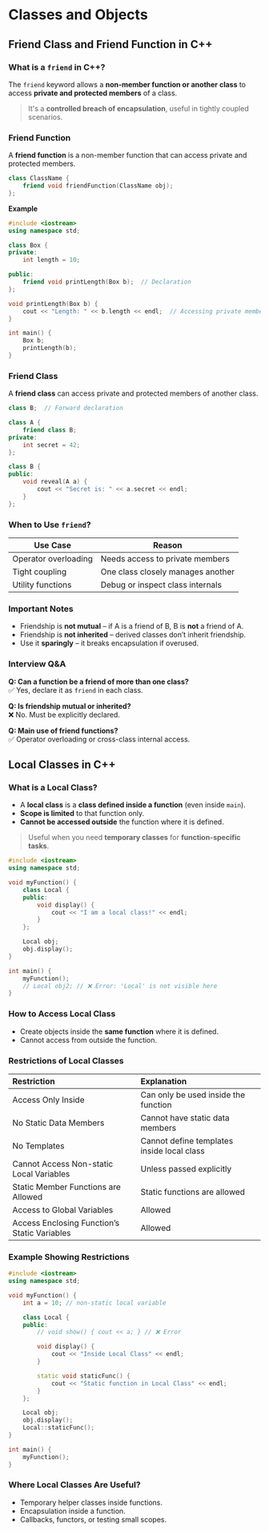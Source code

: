 # Classes and Objects

## Friend Class and Friend Function in C++

### What is a `friend` in C++?

The `friend` keyword allows a **non-member function or another class** to access **private and protected members** of a class.

> It's a **controlled breach of encapsulation**, useful in tightly coupled scenarios.

### Friend Function

A **friend function** is a non-member function that can access private and protected members.

```cpp
class ClassName {
    friend void friendFunction(ClassName obj);
};
```

**Example**

```cpp
#include <iostream>
using namespace std;

class Box {
private:
    int length = 10;

public:
    friend void printLength(Box b);  // Declaration
};

void printLength(Box b) {
    cout << "Length: " << b.length << endl;  // Accessing private member
}

int main() {
    Box b;
    printLength(b);
}
```

### Friend Class

A **friend class** can access private and protected members of another class.

```cpp
class B;  // Forward declaration

class A {
    friend class B;
private:
    int secret = 42;
};

class B {
public:
    void reveal(A a) {
        cout << "Secret is: " << a.secret << endl;
    }
};
```

### When to Use `friend`?

| Use Case             | Reason                            |
| -------------------- | --------------------------------- |
| Operator overloading | Needs access to private members   |
| Tight coupling       | One class closely manages another |
| Utility functions    | Debug or inspect class internals  |

### Important Notes

- Friendship is **not mutual** – if A is a friend of B, B is **not** a friend of A.
- Friendship is **not inherited** – derived classes don’t inherit friendship.
- Use it **sparingly** – it breaks encapsulation if overused.

### Interview Q&A

**Q: Can a function be a friend of more than one class?**  
✅ Yes, declare it as `friend` in each class.

**Q: Is friendship mutual or inherited?**  
❌ No. Must be explicitly declared.

**Q: Main use of friend functions?**  
✅ Operator overloading or cross-class internal access.

## Local Classes in C++

### What is a Local Class?

- A **local class** is a **class defined inside a function** (even inside `main`).
- **Scope is limited** to that function only.
- **Cannot be accessed outside** the function where it is defined.

> Useful when you need **temporary classes** for **function-specific tasks**.

```cpp
#include <iostream>
using namespace std;

void myFunction() {
    class Local {
    public:
        void display() {
            cout << "I am a local class!" << endl;
        }
    };

    Local obj;
    obj.display();
}

int main() {
    myFunction();
    // Local obj2; // ❌ Error: 'Local' is not visible here
}
```

### How to Access Local Class

- Create objects inside the **same function** where it is defined.
- Cannot access from outside the function.

### Restrictions of Local Classes

| Restriction                                  | Explanation                                |
| :------------------------------------------- | :----------------------------------------- |
| Access Only Inside                           | Can only be used inside the function       |
| No Static Data Members                       | Cannot have static data members            |
| No Templates                                 | Cannot define templates inside local class |
| Cannot Access Non-static Local Variables     | Unless passed explicitly                   |
| Static Member Functions are Allowed          | Static functions are allowed               |
| Access to Global Variables                   | Allowed                                    |
| Access Enclosing Function’s Static Variables | Allowed                                    |

### Example Showing Restrictions

```cpp
#include <iostream>
using namespace std;

void myFunction() {
    int a = 10; // non-static local variable

    class Local {
    public:
        // void show() { cout << a; } // ❌ Error

        void display() {
            cout << "Inside Local Class" << endl;
        }

        static void staticFunc() {
            cout << "Static function in Local Class" << endl;
        }
    };

    Local obj;
    obj.display();
    Local::staticFunc();
}

int main() {
    myFunction();
}
```

### Where Local Classes Are Useful?

- Temporary helper classes inside functions.
- Encapsulation inside a function.
- Callbacks, functors, or testing small scopes.
